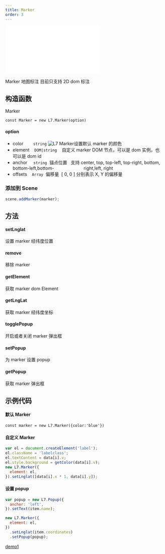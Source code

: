 ```yaml
---
title: Marker
order: 3
---
```


<embed src="@/docs/api/common/style.md"></embed>

Marker 地图标注 目前只支持 2D dom 标注

## 构造函数

Marker

`const Marker = new L7.Marker(option)`

#### option

- color        `string` ![L7 Marker](https://gw.alipayobjects.com/zos/basement_prod/b10e0efd-8379-4b04-bcbb-5cfefaa0327f.svg)设置默认 marker 的颜色
- element    `DOM|string`    自定义 marker DOM 节点，可以是 dom 实例，也可以是 dom id
- anchor     `string`  锚点位置   支持 center, top, top-left, top-right, bottom, bottom-left,bottom-                        right,left, right
- offsets    `Array`  偏移量  [ 0, 0 ] 分别表示 X, Y 的偏移量

### 添加到 Scene

```javascript
scene.addMarker(marker);
```

## 方法

#### setLnglat

设置 marker 经纬度位置

#### remove

移除 marker

#### getElement

获取 marker dom Element

#### getLngLat

获取 marker 经纬度坐标

#### togglePopup

开启或者关闭 marker 弹出框

#### setPopup

为 marker 设置 popup

#### getPopup

获取 marker 弹出框

## 示例代码

#### 默认 Marker

`const marker = new L7.Marker({color:'blue'})`

#### 自定义 Marker

```javascript
var el = document.createElement('label');
el.className = 'labelclass';
el.textContent = data[i].v;
el.style.background = getColor(data[i].v);
new L7.Marker({
  element: el,
}).setLnglat([data[i].x * 1, data[i].y]);
```

#### 设置 popup

```javascript
var popup = new L7.Popup({
  anchor: 'left',
}).setText(item.name);

new L7.Marker({
  element: el,
})
  .setLnglat(item.coordinates)
  .setPopup(popup);
```

[demo1](/examples/tutorial/marker#amap)

